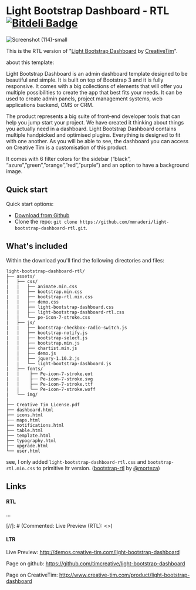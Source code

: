 # Light Bootstrap Dashboard - RTL [![Bitdeli Badge](https://d2weczhvl823v0.cloudfront.net/mmnaderi/light-bootstrap-dashboard-rtl/trend.png)](https://bitdeli.com/free "Bitdeli Badge")

![Screenshot (114)-small](https://user-images.githubusercontent.com/2914924/101623742-20e95000-3a2e-11eb-9e26-d1243a8fea45.png)

This is the RTL version of "[Light Bootstrap Dashboard](https://github.com/timcreative/light-bootstrap-dashboard) by [CreativeTim](http://www.creative-tim.com)".

about this template:

Light Bootstrap Dashboard is an admin dashboard template designed to be beautiful and simple. It is built on top of Bootstrap 3 and it is fully responsive. It comes with a big collections of elements that will offer you multiple possibilities to create the app that best fits your needs. It can be used to create admin panels, project management systems, web applications backend, CMS or CRM.

The product represents a big suite of front-end developer tools that can help you jump start your project. We have created it thinking about things you actually need in a dashboard. Light Bootstrap Dashboard contains multiple handpicked and optimised plugins. Everything is designed to fit with one another. As you will be able to see, the dashboard you can access on Creative Tim is a customisation of this product.

It comes with 6 filter colors for the sidebar (“black”, “azure”,”green”,”orange”,”red”,”purple”) and an option to have a background image.

## Quick start

Quick start options:

- [Download from Github](https://github.com/mmnaderi/light-bootstrap-dashboard-rtl/archive/rtl.zip)
- Clone the repo: `git clone https://github.com/mmnaderi/light-bootstrap-dashboard-rtl.git`.


## What's included

Within the download you'll find the following directories and files:

```
light-bootstrap-dashboard-rtl/
├── assets/
|   ├── css/
|   |   ├── animate.min.css
|   |   ├── bootstrap.min.css
|   |   ├── bootstrap-rtl.min.css
|   |   ├── demo.css
│   |   ├── light-bootstrap-dashboard.css
|   |   ├── light-bootstrap-dashboard-rtl.css
│   |   └── pe-icon-7-stroke.css
|   ├── js/
|   |   ├── bootstrap-checkbox-radio-switch.js
|   |   ├── bootstrap-notify.js
|   |   ├── bootstrap-select.js
|   |   ├── bootstrap.min.js
│   |   ├── chartist.min.js
│   |   ├── demo.js
│   |   ├── jquery-1.10.2.js
│   |   └── light-bootstrap-dashboard.js
|   ├── fonts/
|   |    ├── Pe-icon-7-stroke.eot
|   |    ├── Pe-icon-7-stroke.svg
|   |    ├── Pe-icon-7-stroke.ttf
|   |    └── Pe-icon-7-stroke.woff
|   └── img/
|
├── Creative Tim License.pdf
├── dashboard.html
├── icons.html
├── maps.html
├── notifications.html
├── table.html
├── template.html
├── typography.html
├── upgrade.html
└── user.html

```

see, I only added `light-bootstrap-dashboard-rtl.css` and `bootstrap-rtl.min.css` to primitive ltr version.
([bootstrap-rtl](https://github.com/morteza/bootstrap-rtl) by [@morteza](https://github.com/morteza))

## Links

#### RTL

...

[//]: # (Commented: Live Preview (RTL): <>)

#### LTR

Live Preview: <http://demos.creative-tim.com/light-bootstrap-dashboard>

Page on github: <https://github.com/timcreative/light-bootstrap-dashboard>

Page on CreativeTim: <http://www.creative-tim.com/product/light-bootstrap-dashboard>
